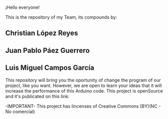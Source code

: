 ¡Hello everyone!

This is the repository of my Team, its compounds by: 

## Christian López Reyes
## Juan Pablo Páez Guerrero
## Luis Miguel Campos García

This repository will bring you the oportunity of change the program of our project, like you want. However, we
are open to learn your ideas that it will increase the performance of this Arduino code. This project is openSource
and it's publicated on this link: <Poner el link de instructables>

-IMPORTANT-
This project has lincenses of 
Creative Commons (BY)(NC - No comercial)